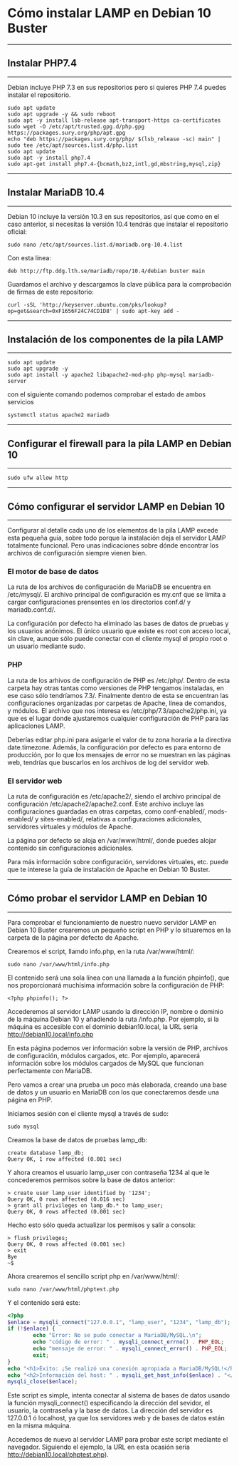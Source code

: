 # Cómo instalar LAMP en Debian 10 Buster #

---
## Instalar PHP7.4 ##

---
Debian incluye PHP 7.3 en sus repositorios pero si quieres PHP 7.4 puedes instalar el repositorio.

```
sudo apt update
sudo apt upgrade -y && sudo reboot
sudo apt -y install lsb-release apt-transport-https ca-certificates 
sudo wget -O /etc/apt/trusted.gpg.d/php.gpg https://packages.sury.org/php/apt.gpg
echo "deb https://packages.sury.org/php/ $(lsb_release -sc) main" | sudo tee /etc/apt/sources.list.d/php.list
sudo apt update
sudo apt -y install php7.4
sudo apt-get install php7.4-{bcmath,bz2,intl,gd,mbstring,mysql,zip}
```

---
## Instalar MariaDB 10.4 ##
---
Debian 10 incluye la versión 10.3 en sus repositorios, así que como en el caso anterior, si necesitas la versión 10.4 tendrás que instalar el repositorio oficial:

```
sudo nano /etc/apt/sources.list.d/mariadb.org-10.4.list

```
Con esta línea:
```
deb http://ftp.ddg.lth.se/mariadb/repo/10.4/debian buster main
```
Guardamos el archivo y descargamos la clave pública para la comprobación de firmas de este repositorio:
```
curl -sSL 'http://keyserver.ubuntu.com/pks/lookup?op=get&search=0xF1656F24C74CD1D8' | sudo apt-key add -
```
---
## Instalación de los componentes de la pila LAMP ##
---

```
sudo apt update
sudo apt upgrade -y
sudo apt install -y apache2 libapache2-mod-php php-mysql mariadb-server
```
con el siguiente comando podemos comprobar el estado de ambos servicios

```
systemctl status apache2 mariadb
```
---

## Configurar el firewall para la pila LAMP en Debian 10 ##

---
```
sudo ufw allow http
```
---
## Cómo configurar el servidor LAMP en Debian 10 ##
---

Configurar al detalle cada uno de los elementos de la pila LAMP excede esta pequeña guía, sobre todo porque la instalación deja el servidor LAMP totalmente funcional. Pero unas indicaciones sobre dónde encontrar los archivos de configuración siempre vienen bien.

### El motor de base de datos ###

La ruta de los archivos de configuración de MariaDB se encuentra en /etc/mysql/. El archivo principal de configuración es my.cnf que se limita a cargar configuraciones prensentes en los directorios conf.d/ y mariadb.conf.d/.

La configuración por defecto ha eliminado las bases de datos de pruebas y los usuarios anónimos. El único usuario que existe es root con acceso local, sin clave, aunque sólo puede conectar con el cliente mysql el propio root o un usuario mediante sudo.

### PHP ###

La ruta de los arhivos de configuración de PHP es /etc/php/. Dentro de esta carpeta hay otras tantas como versiones de PHP tengamos instaladas, en ese caso sólo tendríamos 7.3/. Finalmente dentro de esta se encuentran las configuraciones organizadas por carpetas de Apache, línea de comandos, y módulos. El archivo que nos interesa es /etc/php/7.3/apache2/php.ini, ya que es el lugar donde ajustaremos cualquier configuración de PHP para las aplicaciones LAMP.

Deberías editar php.ini para asigarle el valor de tu zona horaria a la directiva date.timezone. Además, la configuración por defecto es para entorno de producción, por lo que los mensajes de error no se muestran en las páginas web, tendrías que buscarlos en los archivos de log del servidor web.

### El servidor web ###

La ruta de configuración es /etc/apache2/, siendo el archivo principal de configuración /etc/apache2/apache2.conf. Este archivo incluye las configuraciones guardadas en otras carpetas, como conf-enabled/, mods-enabled/ y sites-enabled/, relativas a configuraciones adicionales, servidores virtuales y módulos de Apache.

La página por defecto se aloja en /var/www/html/, donde puedes alojar contenido sin configuraciones adicionales.

Para más información sobre configuración, servidores virtuales, etc. puede que te interese la guía de instalación de Apache en Debian 10 Buster.

---
## Cómo probar el servidor LAMP en Debian 10 ##
---

Para comprobar el funcionamiento de nuestro nuevo servidor LAMP en Debian 10 Buster crearemos un pequeño script en PHP y lo situaremos en la carpeta de la página por defecto de Apache.

Crearemos el script, llamdo info.php, en la ruta /var/www/html/:

```
sudo nano /var/www/html/info.php
```
El contenido será una sola línea con una llamada a la función phpinfo(), que nos proporcionará muchísima información sobre la configuración de PHP:

```
<?php phpinfo(); ?>
```
Accederemos al servidor LAMP usando la dirección IP, nombre o dominio de la máquina Debian 10 y añadiendo la ruta /info.php. Por ejemplo, si la máquina es accesible con el dominio debian10.local, la URL sería http://debian10.local/info.php

En esta página podemos ver información sobre la versión de PHP, archivos de configuración, módulos cargados, etc. Por ejemplo, aparecerá información sobre los módulos cargados de MySQL que funcionan perfectamente con MariaDB.

Pero vamos a crear una prueba un poco más elaborada, creando una base de datos y un usuario en MariaDB con los que conectaremos desde una página en PHP.

Iniciamos sesión con el cliente mysql a través de sudo:

```
sudo mysql
```
Creamos la base de datos de pruebas lamp_db:

```
create database lamp_db;
Query OK, 1 row affected (0.001 sec)
```
Y ahora creamos el usuario lamp_user con contraseña 1234 al que le concederemos permisos sobre la base de datos anterior:

```
> create user lamp_user identified by '1234';
Query OK, 0 rows affected (0.016 sec)
> grant all privileges on lamp_db.* to lamp_user;
Query OK, 0 rows affected (0.001 sec)
```
Hecho esto sólo queda actualizar los permisos y salir a consola:

```
> flush privileges;
Query OK, 0 rows affected (0.001 sec)
> exit
Bye
~$
```
Ahora crearemos el sencillo script php en /var/www/html/:

```
sudo nano /var/www/html/phptest.php
```
Y el contenido será este:
```PHP
<?php
$enlace = mysqli_connect("127.0.0.1", "lamp_user", "1234", "lamp_db");
if (!$enlace) {
        echo "Error: No se pudo conectar a MariaDB/MySQL.\n";
        echo "código de error: " . mysqli_connect_errno() . PHP_EOL;
        echo "mensaje de error: " . mysqli_connect_error() . PHP_EOL;
        exit;
}
echo "<h1>Éxito: ¡Se realizó una conexión apropiada a MariaDB/MySQL!</h1>\n";
echo "<h2>Información del host: " . mysqli_get_host_info($enlace) . "</h2>\n";
mysqli_close($enlace);
```

Este script es simple, intenta conectar al sistema de bases de datos usando la función mysqli_connect() especificando la dirección del sevidor, el usuario, la contraseña y la base de datos. La dirección del servidor es 127.0.0.1 ó localhost, ya que los servidores web y de bases de datos están en la misma máquina.

Accedemos de nuevo al servidor LAMP para probar este script mediante el navegador. Siguiendo el ejemplo, la URL en esta ocasión sería http://debian10.local/phptest.php).

